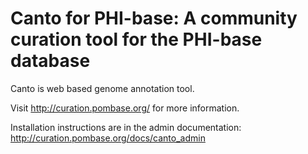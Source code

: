 Canto for PHI-base: A community curation tool for the PHI-base database
===================================

Canto is web based genome annotation tool.

Visit http://curation.pombase.org/ for more information.

Installation instructions are in the admin documentation:
  http://curation.pombase.org/docs/canto_admin
